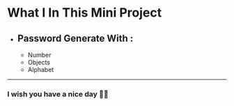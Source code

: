 # What I In This Mini Project

* Password Generate With : 
    -
    - Number
    - Objects
    - Alphabet
---
### I wish you have a nice day 🧔💛